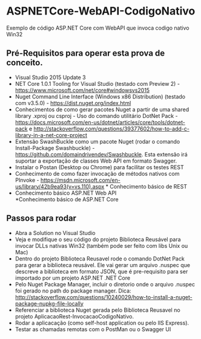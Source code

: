 # ASPNETCore-WebAPI-CodigoNativo
Exemplo de código ASP.NET Core com WebAPI que invoca codigo nativo Win32

## Pré-Requisitos para operar esta prova de conceito.
  * Visual Studio 2015 Update 3  
  * NET Core 1.0.1 Tooling for Visual Studio (testado com Preview 2) - https://www.microsoft.com/net/core#windowsvs2015  
  * Nuget Command Line Interface (Windows x86 Distribution) (testado com v3.5.0) - https://dist.nuget.org/index.html  
  * Conhecimentos de como gerar pacotes Nuget a partir de uma shared library .xproj ou csproj - Uso do comando utilitário DotNet Pack - https://docs.microsoft.com/en-us/dotnet/articles/core/tools/dotnet-pack e http://stackoverflow.com/questions/39377602/how-to-add-c-library-in-a-net-core-project  
  * Extensão SwashBuckle como um pacote Nuget (rodar o comando Install-Package Swashbuckle) - https://github.com/domaindrivendev/Swashbuckle. Esta extensão irá suportar a exportação de classes Web API em formato Swagger.  
  * Instalar o Postan (Desktop ou Chrome) para facilitar os testes REST  
  * Conhecimento de como fazer invocação de métodos nativos com PInvoke - https://msdn.microsoft.com/en-us/library/42b9ea93(v=vs.110).aspx   * Conhecimento básico de REST  
  * Conhecimento básico ASP.NET Web API  
  *Conhecimento básico de ASP.NET Core  

## Passos para rodar
  * Abra a Solution no Visual Studio  
  * Veja e modifique o seu código do projeto Biblioteca Reusável para invocar DLLs nativas Win32 (também pode ser feito com libs Unix ou Mac)  
  * Dentro do projeto Biblioteca Reusavel rode o comando DotNet Pack para gerar a biblioteca reusável. Ele vai gerar um arquivo .nuspec que descreve a biblioteca em formato JSON, que é pre-requisito para ser importado por um projeto ASP.NET .NET Core  
  * Pelo Nuget Package Manager, incluir o diretorio onde o arquivo .nuspec foi gerado no path do package manager. Dica: http://stackoverflow.com/questions/10240029/how-to-install-a-nuget-package-nupkg-file-locally  
  * Referenciar a biblioteca Nuget gerada pelo Biblioteca Reusavel no projeto AplicacaoRest-InvocacaoCodigoNativo.  
  * Rodar a aplicacação (como self-host application ou pelo IIS Express).  
  * Testar as chamadas remotas com o PostMan ou o Swagger UI  
  
